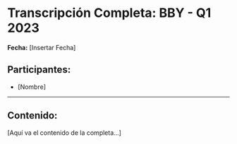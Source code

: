 # Transcripción Completa: BBY - Q1 2023

**Fecha:** [Insertar Fecha]

## Participantes:
* [Nombre]

---

## Contenido:

[Aquí va el contenido de la completa...]